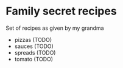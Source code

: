 # Family secret recipes

Set of recipes as given by my grandma

- pizzas (TODO)
- sauces (TODO)
- spreads (TODO)
- tomato (TODO)